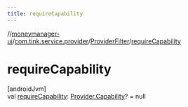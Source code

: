 ```yaml
---
title: requireCapability
---
```

//[moneymanager-ui](../../../index.html)/[com.tink.service.provider](../index.html)/[ProviderFilter](index.html)/[requireCapability](require-capability.html)



# requireCapability



[androidJvm]\
val [requireCapability](require-capability.html): [Provider.Capability](../../com.tink.model.provider/-provider/-capability/index.html)? = null




